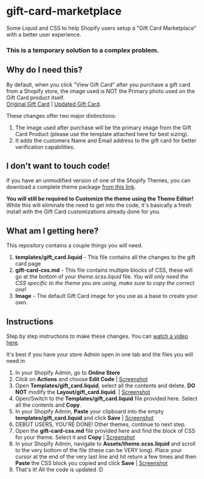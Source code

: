 # gift-card-marketplace
Some Liquid and CSS to help Shopify users setup a "Gift Card Marketplace" with a better user experience. 

### **This is a temporary solution to a complex problem.**

## Why do I need this?
By default, when you click "View Gift Card" after you purchase a gift card from a Shopify store, the image used is NOT the Primary photo used on the Gift Card product itself.  
[Original Gift Card](https://screenshot.click/24-09-tndfw-dwfee.jpg) | [Updated Gift Card](https://screenshot.click/24-12-r1q8f-00gc7.jpg).

These changes offer two major distinctions:
1. The image used after purchase will be the primary image from the Gift Card Product (please use the template attached here for best sizing).
2. It adds the customers Name and Email address to the gift card for better verification capabilities.

## I don't want to touch code!
If you have an unmodified version of one of the Shopify Themes, you can download a complete theme package [from this link](https://drive.google.com/drive/folders/1ZBMLuq9tRc19WMzrKltEHqzmFF7ze4SA?usp=sharing).

**You will still be required to Customize the theme using the Theme Editor!** While this will eliminate the need to get into the code, it's basically a fresh install with the Gift Card customizations already done for you.

## What am I getting here?
This repository contains a couple things you will need.
1. **templates/gift_card.liquid** - This file contains all the changes to the gift card page
2. **gift-card-css.md** - This file contains multiple blocks of CSS, these will go at the bottom of your *theme.scss.liquid* file. *You will only need the CSS specific to the theme you are using, make sure to copy the correct one*!
3. **Image** - The default Gift Card image for you use as a base to create your own.

## Instructions
Step by step instructions to make these changes. You can [watch a video here](https://drive.google.com/a/shopify.com/file/d/1ZdvbCY_i-0IQfbtSPR-VNAaJxFfAx49w/view?usp=sharing). 

It's best if you have your store Admin open in one tab and the files you will need in 

1. In your Shopify Admin, go to **Online Store**
2. Click on **Actions** and choose **Edit Code** | [Screenshot](https://screenshot.click/24-44-otdzf-lah5y.jpg)
3. Open **Templates/gift_card.liquid**, select all the contents and delete. **DO NOT** modify the **Layout/gift_card.liquid**. | [Screenshot](https://screenshot.click/24-50-kj5xx-nyh3d.jpg) 
4. Open/Switch to the **Templates/gift_card.liquid** file provided here. Select all the contents and **Copy**.
5. In your Shopify Admin, **Paste** your clipboard into the empty **templates/gift_card.liquid** and click **Save** | [Screenshot](https://screenshot.click/24-53-wyb70-wxmft.jpg)
6. DEBUT USERS, YOU'RE DONE! Other themes, continue to next step.
7. Open the **gift-card-css.md** file provided here and find the block of CSS for your theme. Select it and **Copy** | [Screenshot](https://screenshot.click/24-56-r0dg3-zqpxe.jpg)
8. In your Shopify Admin, navigate to **Assets/theme.scss.liquid** and scroll to the very bottom of the file (these can be VERY long). Place your cursor at the end of the very last line and hit return a few times and then **Paste** the CSS block you copied and click **Save** | [Screenshot](https://screenshot.click/24-58-0jzyq-t20qb.jpg)
9. That's it! All the code is updated :D
